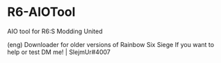 # R6-AIOTool
AIO tool for R6:S Modding United

(eng)
Downloader for older versions of Rainbow Six Siege
If you want to help or test DM me! | SlejmUr#4007
